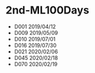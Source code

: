 # 2nd-ML100Days
+ D001 2019/04/12
+ D009 2019/05/09
+ D010 2019/07/01
+ D016 2019/07/30
+ D021 2020/02/06
+ D045 2020/02/18
+ D070 2020/02/19
